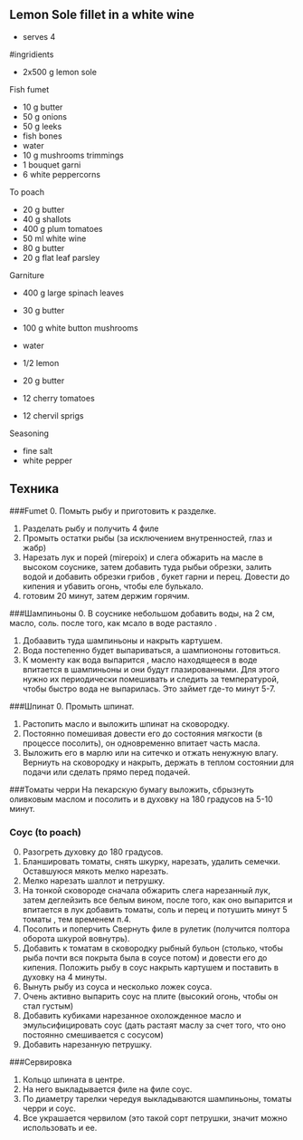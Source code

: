 Lemon Sole fillet in a white wine
---------------------------------

- serves 4

#ingridients
- 2x500 g lemon sole

Fish fumet
- 10 g butter
- 50 g onions
- 50 g leeks
- fish bones
- water
- 10 g mushrooms trimmings
- 1 bouquet garni
- 6 white peppercorns

To poach

- 20 g butter
- 40 g shallots
- 400 g plum tomatoes
- 50 ml white wine
- 80 g butter
- 20 g flat leaf parsley

Garniture
- 400 g large spinach leaves
- 30 g butter

- 100 g white button mushrooms
- water
- 1/2 lemon
- 20 g butter


- 12 cherry tomatoes
- 12 chervil sprigs

Seasoning 
- fine salt
- white pepper


## Техника

###Fumet
0. Помыть рыбу и приготовить к разделке.
1. Разделать рыбу и получить 4 филе
2. Промыть остатки рыбы (за исключением внутренностей, глаз и жабр)
3. Нарезать лук и порей (mirepoix) и слега обжарить на масле в высоком соуснике, затем добавить туда рыбьи обрезки, залить водой и добавить обрезки грибов , букет гарни и перец. Довести до кипения и убавить огонь, чтобы еле булькало.
4. готовим 20 минут, затем держим горячим.


###Шампиньоны
0. В соуснике небольшом добавить воды, на 2 см, масло, соль.
после того, как мсало в воде растаяло .
1. Добаавить туда шампиньоны и накрыть картушем. 
2. Вода постепенно будет выпариваться, а шампиононы готовиться. 
3. К моменту как вода выпарится , масло находящееся в воде впитается в шампиньоны и они будут глазированными. Для этого нужно их периодически помешивать и следить за температурой, чтобы быстро вода не выпарилась. Это займет где-то минут 5-7.


###Шпинат
0. Промыть шпинат.
1. Растопить масло и выложить шпинат на сковородку.
2. Постоянно помешивая довести его до состояния мягкости (в процессе посолить), он одновременно впитает часть масла.
3. Выложить его в марлю или на ситечко и отжать ненужную влагу. Верниуть на сковородку и накрыть, держать в теплом состоянии для подачи или сделать прямо перед подачей.

###Томаты черри
На пекарскую бумагу выложить, сбрызнуть оливковым маслом и посолить и в духовку на 180 градусов на 5-10 минут. 

### Соус (to poach)
0. Разогреть духовку до 180 градусов.
1. Бланшировать томаты, снять шкурку, нарезать, удалить семечки. Оставшуюся мякоть мелко нарезать.
2. Мелко нарезать шаллот и петрушку.
3. На тонкой сковороде сначала обжарить слега нарезанный лук, затем деглейзить все белым вином, после того, как оно выпарится и впитается в лук добавить томаты, соль и перец и потушить минут 5 томаты , тем временем п.4.
4. Посолить и поперчить Свернуть филе в рулетик (получится полтора оборота шкурой вовнутрь). 
5. Добавить к томатам в сковородку рыбный бульон (столько, чтобы рыба почти вся покрыта была в соусе потом) и довести его до кипения. Положить рыбу в соус накрыть картушем и поставить в духовку на 4 минуты.
6. Вынуть рыбу из соуса и несколько ложек соуса.
7. Очень активно выпарить соус на плите (высокий огонь, чтобы он стал густым)
8. Добавить кубиками нарезанное охоложденное масло и эмульсифицировать соус (дать растаят маслу за счет того, что оно постоянно смешивается с сосусом)
9. Добавить нарезанную петрушку.


###Сервировка

1. Кольцо шпината в центре.
2. На него выкладывается филе на филе соус.
3. По диаметру тарелки чередуя выкладываются шампиньоны, томаты черри и соус.
4. Все украшается червилом (это такой сорт петрушки, значит можно использовать и ее.








